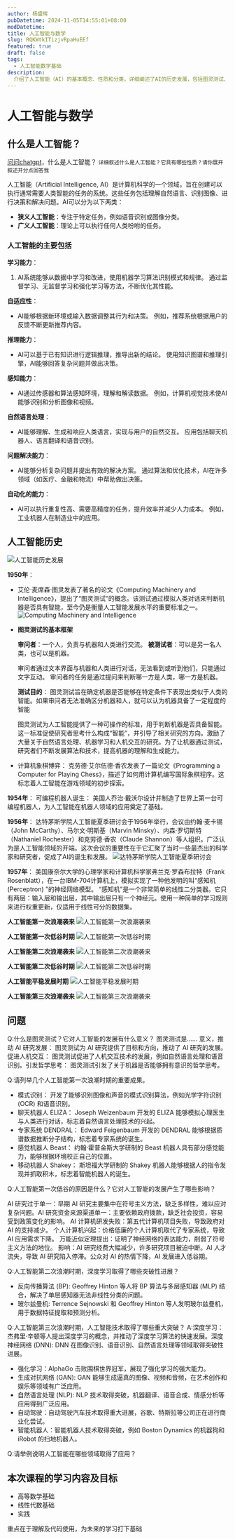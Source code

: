```yaml
---
author: 杨盛晖
pubDatetime: 2024-11-05T14:55:01+08:00
modDatetime: 
title: 人工智能与数学
slug: RQKWtkITizjvRpaHuEEf
featured: true
draft: false
tags:
  - 人工智能数学基础
description:
  介绍了人工智能（AI）的基本概念、性质和分类，详细阐述了AI的历史发展，包括图灵测试、感知机、专家系统等重要里程碑。同时，文章探讨了AI在不同领域的  应用，如自然语言处理、图像识别和自动驾驶，并提出了本次课程的学习内容和目标，重点在于高等数学和线性代数的基础知识及其实践应用。
---
```



# 人工智能与数学

## 什么是人工智能？

[问问chatgpt](https://chatglm.cn/)，什么是人工智能？
`详细叙述什么是人工智能？它具有哪些性质？请你展开叙述并分点回答我`

人工智能（Artificial Intelligence, AI）是计算机科学的一个领域，旨在创建可以执行通常需要人类智能的任务的系统。这些任务包括理解自然语言、识别图像、进行决策和解决问题。AI可以分为以下两类：

- **狭义人工智能**：专注于特定任务，例如语音识别或图像分类。
- **广义人工智能**：理论上可以执行任何人类吩咐的任务。

### 人工智能的主要包括

**学习能力**：

1. AI系统能够从数据中学习和改进，使用机器学习算法识别模式和规律。
通过监督学习、无监督学习和强化学习等方法，不断优化其性能。

**自适应性**：

- AI能够根据新环境或输入数据调整其行为和决策。
  例如，推荐系统根据用户的反馈不断更新推荐内容。

**推理能力**：

- AI可以基于已有知识进行逻辑推理，推导出新的结论。
  使用知识图谱和推理引擎，AI能够回答复杂问题并做出决策。

**感知能力**：

- AI通过传感器和算法感知环境，理解和解读数据。
  例如，计算机视觉技术使AI能够识别和分析图像和视频。

**自然语言处理**：

- AI能够理解、生成和响应人类语言，实现与用户的自然交互。
  应用包括聊天机器人、语言翻译和语音识别。

**问题解决能力**：

- AI能够分析复杂问题并提出有效的解决方案。
  通过算法和优化技术，AI在许多领域（如医疗、金融和物流）中帮助做出决策。

**自动化的能力**：

- AI可以执行重复性高、需要高精度的任务，提升效率并减少人力成本。
  例如，工业机器人在制造业中的应用。

## 人工智能历史

![人工智能历史发展](https://pic.imgdb.cn/item/66f25dd7f21886ccc097057d.png)

**1950年**：

- 艾伦·麦席森·图灵发表了著名的论文《Computing Machinery and Intelligence》，提出了“图灵测试”的概念。该测试通过模拟人类对话来判断机器是否具有智能，至今仍是衡量人工智能发展水平的重要标准之一。
![Computing Machinery and Intelligence](https://pic.imgdb.cn/item/66f254f5f21886ccc08e8f6c.png)

- **图灵测试的基本框架**

  **审问者**：一个人，负责与机器和人类进行交流。
  **被测试者**：可以是另一名人类，也可以是机器。

  审问者通过文本界面与机器和人类进行对话，无法看到或听到他们，只能通过文字互动。
  审问者的任务是通过提问来判断哪一方是人类，哪一方是机器。

  **测试目的**：
  图灵测试旨在确定机器是否能够在特定条件下表现出类似于人类的智能。如果审问者无法准确区分机器和人，就可以认为机器具备了一定程度的智能

  图灵测试为人工智能提供了一种可操作的标准，用于判断机器是否具备智能。这一标准促使研究者思考什么构成“智能”，并引导了相关研究的方向。激励了大量关于自然语言处理、机器学习和人机交互的研究。为了让机器通过测试，研究者们不断发展算法和技术，提高机器的理解和生成能力。

- 计算机象棋博弈： 克劳德·艾尔伍德·香农发表了一篇论文《Programming a Computer for Playing Chess》，描述了如何用计算机编写国际象棋程序。这标志着人工智能在游戏领域的初步探索。

**1954年**：
可编程机器人诞生： 美国人乔治·戴沃尔设计并制造了世界上第一台可编程机器人，为人工智能在机器人领域的应用奠定了基础。

**1956年**：
达特茅斯学院人工智能夏季研讨会于1956年举行，会议由约翰·麦卡锡（John McCarthy）、马尔文·明斯基（Marvin Minsky）、内森·罗切斯特（Nathaniel Rochester）和克劳德·香农（Claude Shannon）等人组织。广泛认为是人工智能领域的开端。这次会议的重要性在于它汇聚了当时一些最杰出的科学家和研究者，促成了AI的诞生和发展。
![达特茅斯学院人工智能夏季研讨会](https://pic.imgdb.cn/item/66f25b3cf21886ccc094066a.png)

**1957年**：
美国康奈尔大学的心理学家和计算机科学家弗兰克·罗森布拉特（Frank Rosenblatt），在一台IBM-704计算机上，模拟实现了一种他发明的叫“感知机 (Perceptron) ”的神经网络模型。
“感知机”是一个非常简单的线性二分类器。它只有两层：输入层和输出层，其中输出层只有一个神经元。使用一种简单的学习规则来进行权重更新，仅适用于线性可分的数据集。

**人工智能第一次浪潮袭来**
![人工智能第一次浪潮袭来](https://pic.imgdb.cn/item/66f25e78f21886ccc097c640.png)

**人工智能第一次低谷时期**
![人工智能第一次低谷时期](https://pic.imgdb.cn/item/66f25e80f21886ccc097ceb7.png)

**人工智能第二次浪潮袭来**
![人工智能第二次浪潮袭来](https://pic.imgdb.cn/item/66f25e87f21886ccc097d652.png)

**人工智能第二次低谷时期**
![人工智能第二次低谷时期](https://pic.imgdb.cn/item/66f25e92f21886ccc097e28d.png)

**人工智能平稳发展时期**
![人工智能平稳发展时期](https://pic.imgdb.cn/item/66f25ea2f21886ccc097f2ba.png)

**人工智能第三次浪潮袭来**
![人工智能第三次浪潮袭来](https://pic.imgdb.cn/item/66f25fbaf21886ccc0992b2a.png)

## 问题

Q:什么是图灵测试？它对人工智能的发展有什么意义？
图灵测试是......
意义，推动 AI 研究发展： 图灵测试为 AI 研究提供了目标和方向，推动了 AI 研究的发展。促进人机交互： 图灵测试促进了人机交互技术的发展，例如自然语言处理和语音识别。引发哲学思考： 图灵测试引发了关于机器是否能够拥有意识的哲学思考。

Q:请列举几个人工智能第一次浪潮时期的重要成果。
- 模式识别： 开发了能够识别图像和声音的模式识别算法，例如光学字符识别 (OCR) 和语音识别。
- 聊天机器人 ELIZA： Joseph Weizenbaum 开发的 ELIZA 能够模拟心理医生与人类进行对话，标志着自然语言处理技术的兴起。
- 专家系统 DENDRAL： Edward Feigenbaum 开发的 DENDRAL 能够根据质谱数据推断分子结构，标志着专家系统的诞生。
- 感觉机器人 Beast： 约翰·霍普金斯大学研制的 Beast 机器人具有部分感觉能力，能够根据环境校正自己的位置。
- 移动机器人 Shakey： 斯坦福大学研制的 Shakey 机器人能够根据人的指令发现并抓取积木，标志着智能机器人的诞生。

Q:人工智能第一次低谷的原因是什么？它对人工智能的发展产生了哪些影响？

AI 研究过于单一：早期 AI 研究主要集中在符号主义方法，缺乏多样性，难以应对复杂问题。AI 研究资金来源渠道单一：主要依赖政府拨款，缺乏社会投资，容易受到政策变化的影响。
AI 计算机研发失败：第五代计算机项目失败，导致政府对 AI 的支持减少。
个人计算机兴起：价格低廉的个人计算机取代了专家系统，导致 AI 应用需求下降。
万能近似定理提出：证明了神经网络的表达能力，削弱了符号主义方法的地位。
影响：AI 研究经费大幅减少，许多研究项目被迫中断。AI 人才流失，导致 AI 研究陷入停滞。公众对 AI 的热情下降，AI 发展进入低谷期。

Q:人工智能第二次浪潮时期，深度学习取得了哪些突破性进展？
- 反向传播算法 (BP): Geoffrey Hinton 等人将 BP 算法与多层感知器 (MLP) 结合，解决了单层感知器无法非线性分类的问题。
- 玻尔兹曼机: Terrence Sejnowski 和 Geoffrey Hinton 等人发明玻尔兹曼机，用于数据特征提取和预测分析。


Q:人工智能第三次浪潮时期，人工智能技术取得了哪些重大突破？
A:深度学习：杰弗里·辛顿等人提出深度学习的概念，并推动了深度学习算法的快速发展。深度神经网络 (DNN): DNN 在图像识别、语音识别、自然语言处理等领域取得突破性进展。
- 强化学习：AlphaGo 击败围棋世界冠军，展现了强化学习的强大能力。
- 生成对抗网络 (GAN): GAN 能够生成逼真的图像、视频和音频，在艺术创作和娱乐等领域有广泛应用。
- 自然语言处理 (NLP): NLP 技术取得突破，机器翻译、语音合成、情感分析等应用得到广泛应用。
- 自动驾驶：自动驾驶汽车技术取得重大进展，谷歌、特斯拉等公司正在进行商业化尝试。
- 智能机器人：智能机器人技术取得突破，例如 Boston Dynamics 的机器狗和 iRobot 的扫地机器人。
  
Q:请举例说明人工智能在哪些领域取得了应用？

## 本次课程的学习内容及目标

- 高等数学基础
- 线性代数基础
- 实践

重点在于理解及代码使用，为未来的学习打下基础
